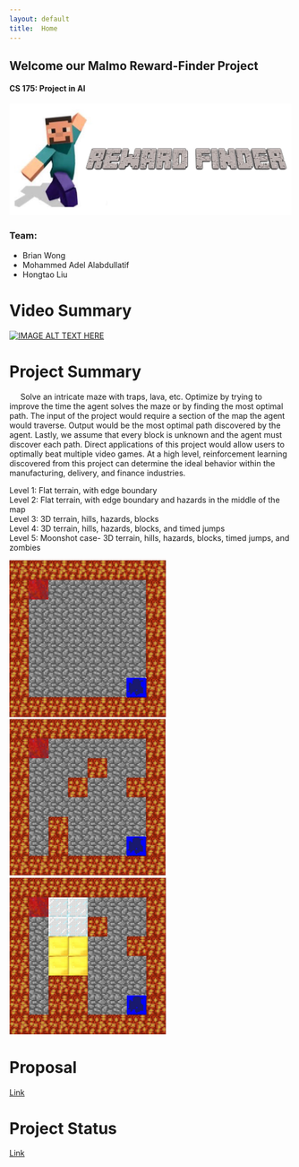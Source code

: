 ```yaml
---
layout: default
title:  Home
---
```


## Welcome our Malmo Reward-Finder Project
#### CS 175: Project in AI
<img src="images/logo.jpeg" title="logo" />

### Team:
- Brian Wong
- Mohammed Adel Alabdullatif
- Hongtao Liu

# Video Summary
[![IMAGE ALT TEXT HERE](https://img.youtube.com/vi/9oUhCFZGrDc/0.jpg)](https://www.youtube.com/watch?v=9oUhCFZGrDc)

# Project Summary
&nbsp;&nbsp;&nbsp;&nbsp; Solve an intricate maze with traps, lava, etc. Optimize by trying to improve the time the agent solves the maze or by finding the most optimal path. The input of the project would require a section of the map the agent would traverse. Output would be the most optimal path discovered by the agent. Lastly, we assume that every block is unknown and the agent must discover each path. Direct applications of this project would allow users to optimally beat multiple video games. At a high level, reinforcement learning discovered from this project can determine the ideal behavior within the manufacturing, delivery, and finance industries.

Level 1: Flat terrain, with edge boundary   
Level 2: Flat terrain, with edge boundary and hazards in the middle of the map  
Level 3: 3D terrain, hills, hazards, blocks  
Level 4: 3D terrain, hills, hazards, blocks, and timed jumps  
Level 5: Moonshot case- 3D terrain, hills, hazards, blocks, timed jumps, and zombies     


<img src="images/level1.jpeg" title="level 1 map" width="280" height="280" /> <img src="images/level2.jpeg" title="level 2 map" width="280" height="280" /> <img src="images/level3.jpeg" title="level 3 map" width="280" height="280" />

# Proposal
<a href="https://moe202.github.io/Reward-Finder/proposal.html"> Link </a>

# Project Status
<a href="https://moe202.github.io/Reward-Finder/status.html"> Link </a>
